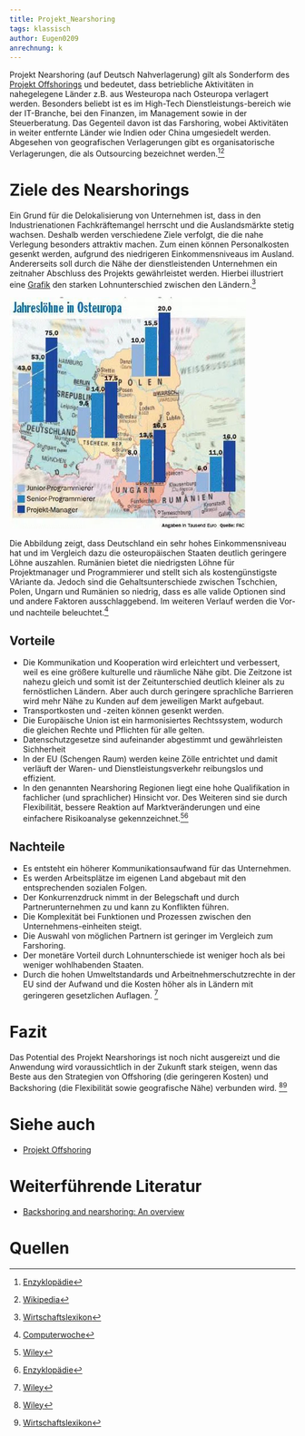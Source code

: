 ```yaml
---
title: Projekt_Nearshoring
tags: klassisch
author: Eugen0209
anrechnung: k 
---
```


Projekt Nearshoring (auf Deutsch Nahverlagerung) gilt als Sonderform des [Projekt Offshorings](Projekt_Offshoring.md) und bedeutet, dass betriebliche Aktivitäten in nahegelegene Länder z.B. aus Westeuropa nach Osteuropa verlagert werden. Besonders beliebt ist es im High-Tech Dienstleistungs-bereich wie der IT-Branche, bei den Finanzen, im Management sowie in der Steuerberatung. Das Gegenteil davon ist das Farshoring, wobei Aktivitäten in weiter entfernte Länder wie Indien oder China umgesiedelt werden. Abgesehen von geografischen Verlagerungen gibt es organisatorische Verlagerungen, die als Outsourcing bezeichnet werden.[^1][^2]

# Ziele des Nearshorings

Ein Grund für die Delokalisierung von Unternehmen ist, dass in den Industrienationen Fachkräftemangel herrscht und die Auslandsmärkte stetig wachsen. Deshalb werden verschiedene Ziele verfolgt, die die nahe Verlegung besonders attraktiv machen. Zum einen können Personalkosten gesenkt werden, aufgrund des niedrigeren Einkommensniveaus im Ausland. Andererseits soll durch die Nähe der dienstleistenden Unternehmen ein zeitnaher Abschluss des Projekts gewährleistet werden. Hierbei illustriert eine [Grafik](https://www.computerwoche.de/a/der-holprige-weg-zum-nearshoring,558176) den starken Lohnunterschied zwischen den Ländern.[^3]

![Abbildung_1](Projekt_Nearshoring/Nearshoring.jpg)

Die Abbildung zeigt, dass Deutschland ein sehr hohes Einkommensniveau hat und im Vergleich dazu die osteuropäischen Staaten deutlich geringere Löhne auszahlen. Rumänien bietet die niedrigsten Löhne für Projektmanager und Programmierer und stellt sich als kostengünstigste VAriante da. Jedoch sind die Gehaltsunterschiede zwischen Tschchien, Polen, Ungarn und Rumänien so niedrig, dass es alle valide Optionen sind und andere Faktoren ausschlaggebend. Im weiteren Verlauf werden die Vor- und nachteile beleuchtet.[^4]

## Vorteile
* Die Kommunikation und Kooperation wird erleichtert und verbessert, weil es eine größere kulturelle und räumliche Nähe gibt. Die Zeitzone ist nahezu gleich und somit ist der Zeitunterschied deutlich kleiner als zu fernöstlichen Ländern. Aber auch durch geringere sprachliche Barrieren wird mehr Nähe zu Kunden auf dem jeweiligen Markt aufgebaut.
* Transportkosten und -zeiten können gesenkt werden.
* Die Europäische Union ist ein harmonisiertes Rechtssystem, wodurch die gleichen Rechte und Pflichten für alle gelten.
* Datenschutzgesetze sind aufeinander abgestimmt und gewährleisten Sichherheit
* In der EU (Schengen Raum) werden keine Zölle entrichtet und damit verläuft der Waren- und Dienstleistungsverkehr reibungslos und effizient.
* In den genannten Nearshoring Regionen liegt eine hohe Qualifikation in fachlicher (und sprachlicher) Hinsicht vor. Des Weiteren sind sie durch Flexibilität, bessere Reaktion auf Marktveränderungen und eine einfachere Risikoanalyse gekennzeichnet.[^5][^1]





## Nachteile

*	Es entsteht ein höherer Kommunikationsaufwand für das Unternehmen.
*	Es werden Arbeitsplätze im eigenen Land abgebaut mit den entsprechenden sozialen Folgen.
*	Der Konkurrenzdruck nimmt in der Belegschaft und durch Partnerunternehmen zu und kann zu Konflikten führen.
*	Die Komplexität bei Funktionen und Prozessen zwischen den Unternehmens-einheiten steigt.
*	Die Auswahl von möglichen Partnern ist geringer im Vergleich zum Farshoring.
*	Der monetäre Vorteil durch Lohnunterschiede ist weniger hoch als bei weniger wohlhabenden Staaten.
*	Durch die hohen Umweltstandards und Arbeitnehmerschutzrechte in der EU sind der Aufwand und die Kosten höher als in Ländern mit geringeren gesetzlichen Auflagen. [^5]

# Fazit

Das Potential des Projekt Nearshorings ist noch nicht ausgereizt und die Anwendung wird voraussichtlich in der Zukunft stark steigen, wenn das Beste aus den Strategien von Offshoring (die geringeren Kosten) und Backshoring (die Flexibilität sowie geografische Nähe) verbunden wird. [^5][^3]


# Siehe auch

* [Projekt Offshoring](Projekt_Offshoring.md)

# Weiterführende Literatur

* [Backshoring and nearshoring: An overview](https://onlinelibrary.wiley.com/doi/full/10.1111/grow.12316)

# Quellen

[^1]: [Enzyklopädie](https://www.enzyklopaedie-der-wirtschaftsinformatik.de/lexikon/uebergreifendes/Globalisierung/Nearshoring/index.html)
[^2]: [Wikipedia](https://de.wikipedia.org/wiki/Nearshoring)
[^3]: [Wirtschaftslexikon](https://wirtschaftslexikon.gabler.de/definition/nearshoring-54118)
[^4]: [Computerwoche](https://www.computerwoche.de/a/der-holprige-weg-zum-nearshoring,558176)
[^5]: [Wiley](https://onlinelibrary.wiley.com/doi/full/10.1111/grow.12316)


